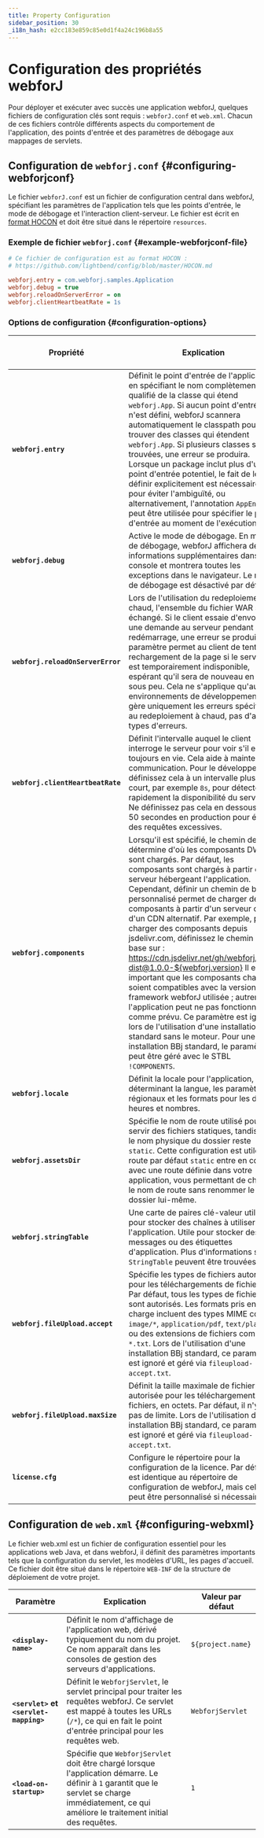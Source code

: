 ```yaml
---
title: Property Configuration
sidebar_position: 30
_i18n_hash: e2cc183e859c85e0d1f4a24c196b8a55
---
```

# Configuration des propriétés webforJ

Pour déployer et exécuter avec succès une application webforJ, quelques fichiers de configuration clés sont requis : `webforJ.conf` et `web.xml`. Chacun de ces fichiers contrôle différents aspects du comportement de l'application, des points d'entrée et des paramètres de débogage aux mappages de servlets.

## Configuration de `webforj.conf` {#configuring-webforjconf}

Le fichier `webforJ.conf` est un fichier de configuration central dans webforJ, spécifiant les paramètres de l'application tels que les points d'entrée, le mode de débogage et l'interaction client-serveur. Le fichier est écrit en [format HOCON](https://github.com/lightbend/config/blob/master/HOCON.md) et doit être situé dans le répertoire `resources`.

### Exemple de fichier `webforj.conf` {#example-webforjconf-file}

```Ini
# Ce fichier de configuration est au format HOCON :
# https://github.com/lightbend/config/blob/master/HOCON.md

webforj.entry = com.webforj.samples.Application
webforj.debug = true
webforj.reloadOnServerError = on
webforj.clientHeartbeatRate = 1s
```

### Options de configuration {#configuration-options}

| Propriété                       | Explication                                                                                                                                                                            | Valeur par défaut         |
|---------------------------------|----------------------------------------------------------------------------------------------------------------------------------------------------------------------------------------|---------------------------|
| **`webforj.entry`**            | Définit le point d'entrée de l'application en spécifiant le nom complètement qualifié de la classe qui étend `webforj.App`. Si aucun point d'entrée n'est défini, webforJ scannera automatiquement le classpath pour trouver des classes qui étendent `webforj.App`. Si plusieurs classes sont trouvées, une erreur se produira. Lorsque un package inclut plus d'un point d'entrée potentiel, le fait de le définir explicitement est nécessaire pour éviter l'ambiguïté, ou alternativement, l'annotation `AppEntry` peut être utilisée pour spécifier le point d'entrée au moment de l'exécution. | `null`                    |
| **`webforj.debug`**            | Active le mode de débogage. En mode de débogage, webforJ affichera des informations supplémentaires dans la console et montrera toutes les exceptions dans le navigateur. Le mode de débogage est désactivé par défaut. | `null`                    |
| **`webforj.reloadOnServerError`** | Lors de l'utilisation du redeploiement à chaud, l'ensemble du fichier WAR sera échangé. Si le client essaie d'envoyer une demande au serveur pendant son redémarrage, une erreur se produira. Ce paramètre permet au client de tenter un rechargement de la page si le serveur est temporairement indisponible, espérant qu'il sera de nouveau en ligne sous peu. Cela ne s'applique qu'aux environnements de développement et gère uniquement les erreurs spécifiques au redeploiement à chaud, pas d'autres types d'erreurs. | `on`                      |
| **`webforj.clientHeartbeatRate`** | Définit l'intervalle auquel le client interroge le serveur pour voir s'il est toujours en vie. Cela aide à maintenir la communication. Pour le développement, définissez cela à un intervalle plus court, par exemple `8s`, pour détecter rapidement la disponibilité du serveur. Ne définissez pas cela en dessous de 50 secondes en production pour éviter des requêtes excessives. | `50s`                     |
| **`webforj.components`**       | Lorsqu'il est spécifié, le chemin de base détermine d'où les composants DWC sont chargés. Par défaut, les composants sont chargés à partir du serveur hébergeant l'application. Cependant, définir un chemin de base personnalisé permet de charger des composants à partir d'un serveur ou d'un CDN alternatif. Par exemple, pour charger des composants depuis jsdelivr.com, définissez le chemin de base sur : https://cdn.jsdelivr.net/gh/webforj/dwc-dist@1.0.0-${webforj.version} Il est important que les composants chargés soient compatibles avec la version du framework webforJ utilisée ; autrement, l'application peut ne pas fonctionner comme prévu. Ce paramètre est ignoré lors de l'utilisation d'une installation BBj standard sans le moteur. Pour une installation BBj standard, le paramètre peut être géré avec le STBL `!COMPONENTS`. | `null`                    |
| **`webforj.locale`**           | Définit la locale pour l'application, déterminant la langue, les paramètres régionaux et les formats pour les dates, heures et nombres. | `null`                    |
| **`webforj.assetsDir`**           | Spécifie le nom de route utilisé pour servir des fichiers statiques, tandis que le nom physique du dossier reste `static`. Cette configuration est utile si la route par défaut `static` entre en conflit avec une route définie dans votre application, vous permettant de changer le nom de route sans renommer le dossier lui-même. | `static`                  |
| **`webforj.stringTable`**      | Une carte de paires clé-valeur utilisée pour stocker des chaînes à utiliser dans l'application. Utile pour stocker des messages ou des étiquettes d'application. Plus d'informations sur `StringTable` peuvent être trouvées [ici](https://javadoc.io/doc/com.webforj/webforj-foundation/latest/com/webforj/environment/StringTable.html). | `{}`                      |
| **`webforj.fileUpload.accept`** | Spécifie les types de fichiers autorisés pour les téléchargements de fichiers. Par défaut, tous les types de fichiers sont autorisés. Les formats pris en charge incluent des types MIME comme `image/*`, `application/pdf`, `text/plain`, ou des extensions de fichiers comme `*.txt`. Lors de l'utilisation d'une installation BBj standard, ce paramètre est ignoré et géré via `fileupload-accept.txt`. | `[]`                      |
| **`webforj.fileUpload.maxSize`** | Définit la taille maximale de fichier autorisée pour les téléchargements de fichiers, en octets. Par défaut, il n'y a pas de limite. Lors de l'utilisation d'une installation BBj standard, ce paramètre est ignoré et géré via `fileupload-accept.txt`. | `null`                    |
| **`license.cfg`**              | Configure le répertoire pour la configuration de la licence. Par défaut, il est identique au répertoire de configuration de webforJ, mais cela peut être personnalisé si nécessaire. | `"."`                     |

## Configuration de `web.xml` {#configuring-webxml}

Le fichier web.xml est un fichier de configuration essentiel pour les applications web Java, et dans webforJ, il définit des paramètres importants tels que la configuration du servlet, les modèles d'URL, les pages d'accueil. Ce fichier doit être situé dans le répertoire `WEB-INF` de la structure de déploiement de votre projet.

| Paramètre                               | Explication                                                                                                                                                                                   | Valeur par défaut               |
| --------------------------------------- | --------------------------------------------------------------------------------------------------------------------------------------------------------------------------------------------- | ------------------------------- |
| **`<display-name>`**                    | Définit le nom d'affichage de l'application web, dérivé typiquement du nom du projet. Ce nom apparaît dans les consoles de gestion des serveurs d'applications.                               | `${project.name}`               |
| **`<servlet>` et `<servlet-mapping>`** | Définit le `WebforjServlet`, le servlet principal pour traiter les requêtes webforJ. Ce servlet est mappé à toutes les URLs (`/*`), ce qui en fait le point d'entrée principal pour les requêtes web. | `WebforjServlet`                |
| **`<load-on-startup>`**                 | Spécifie que `WebforjServlet` doit être chargé lorsque l'application démarre. Le définir à `1` garantit que le servlet se charge immédiatement, ce qui améliore le traitement initial des requêtes. | `1`                             |
